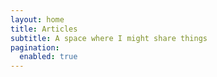 ```yaml
---
layout: home
title: Articles
subtitle: A space where I might share things
pagination:
  enabled: true
---
```


